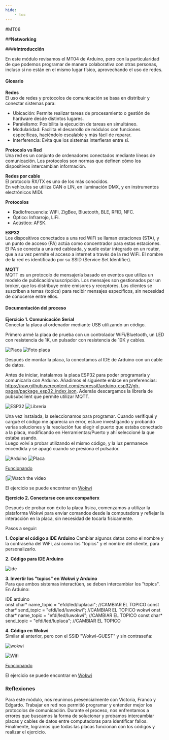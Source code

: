 ```yaml
---
hide:
    - toc
---
```


#MT06 

##**Networking**

####**Introducción** 

En este módulo revisamos el MT04 de Arduino, pero con la particularidad de que podemos programar de manera colaborativa con otras personas, incluso si no están en el mismo lugar físico, aprovechando el uso de redes.

#### **Glosario**

**Redes**  
El uso de redes y protocolos de comunicación se basa en distribuir y conectar sistemas para: <br>
- Ubicación: Permite realizar tareas de procesamiento o gestión de hardware desde distintos lugares. <br>
- Paralelismo: Posibilita la ejecución de tareas en simultáneo. <br>
- Modularidad: Facilita el desarrollo de módulos con funciones específicas, haciéndolo escalable y más fácil de reparar.<br>
- Interferencia: Evita que los sistemas interfieran entre sí.

**Protocolo vs Red**  
Una red es un conjunto de ordenadores conectados mediante líneas de comunicación. Los protocolos son normas que definen cómo los dispositivos intercambian información.

**Redes por cable**  
El protocolo RX/TX es uno de los más conocidos.  
En vehículos se utiliza CAN o LIN, en iluminación DMX, y en instrumentos electrónicos MIDI.

**Protocolos**  
- Radiofrecuencia: WiFi, ZigBee, Bluetooth, BLE, RFID, NFC. <br>
- Óptico: Infrarrojo, LiFi. <br>
- Acústico: AFSK.

**ESP32**  
Los dispositivos conectados a una red WiFi se llaman estaciones (STA), y un punto de acceso (PA) actúa como concentrador para estas estaciones. El PA se conecta a una red cableada, y suele estar integrado en un router, que a su vez permite el acceso a internet a través de la red WiFi. El nombre de la red es identificado por su SSID (Service Set Identifier).

**MQTT**  
MQTT es un protocolo de mensajería basado en eventos que utiliza un modelo de publicación/suscripción. Los mensajes son gestionados por un broker, que los distribuye entre emisores y receptores. Los clientes se suscriben a temas (topics) para recibir mensajes específicos, sin necesidad de conocerse entre ellos.


#### **Documentación del proceso**

**Ejercicio 1. Comunicación Serial**  
Conectar la placa al ordenador mediante USB utilizando un código.

Primero armé la placa de prueba con un controlador WiFi/Bluetooth, un LED con resistencia de 1K, un pulsador con resistencia de 10K y cables. 

![Placa](../images/MT06/placa.png)
![Foto placa](../images/MT06/plac.jpeg)

Después de montar la placa, la conectamos al IDE de Arduino con un cable de datos.

Antes de iniciar, instalamos la placa ESP32 para poder programarla y comunicarla con Arduino. Añadimos el siguiente enlace en preferencias:  
https://raw.githubusercontent.com/espressif/arduino-esp32/gh-pages/package_esp32_index.json. Además descargamos la librería de pubsubclient que permite utilizar MQTT. 

![ESP32](../images/MT06/esp.png)
![Libreria](../images/MT06/pubsub.png)

Una vez instalada, la seleccionamos para programar. Cuando verifiqué y cargué el código me aparecía un error, estuve investigando y probando varias soluciones y la resolución fue elegir el puerto que estaba conectado a la placa, modificando en Herramientas/Puerto y ahí seleccioné la que estaba usando. <br>
Luego volví a probar utilizando el mismo código, y la luz permanece encendida y se apagó cuando se presiona el pulsador. 

![Arduino](../images/MT06/arduino.png)
![Placa](../images/MT06/imagen.jpeg)

[Funcionando](https://youtube.com/shorts/mWzvKdjqlkU?feature=share)

[![Watch the video](https://youtube.com/shorts/mWzvKdjqlkU?feature=share)


El ejercicio se puede encontrar en [Wokwi](https://wokwi.com/projects/408547688225738753)

**Ejercicio 2. Conectarse con unx compañerx**  

Después de probar con éxito la placa física, comenzamos a utilizar la plataforma Wokwi para enviar comandos desde la computadora y reflejar la interacción en la placa, sin necesidad de tocarla físicamente.

Pasos a seguir:

**1. Copiar el código a IDE Arduino**
Cambiar algunos datos como el nombre y la contraseña del WiFi, así como los "topics" y el nombre del cliente, para personalizarlo.

**2. Código para IDE Arduino**

![ide](../images/MT06/ide.png)


**3. Invertir los "topics" en Wokwi y Arduino** <br>
Para que ambos sistemas interactúen, se deben intercambiar los "topics". En Arduino:


IDE arduino <br>
onst char* name_topic = "efdi/led/luplacai"; //CAMBIAR EL TOPICO
const char* send_topic = "efdi/led/luwokwi"; //CAMBIAR EL TOPICO
wokwi 
onst char* name_topic = "efdi/led/luwokwi"; //CAMBIAR EL TOPICO
const char* send_topic = "efdi/led/luplaca"; //CAMBIAR EL TOPICO

**4. Código en Wokwi** <br>
Similar al anterior, pero con el SSID "Wokwi-GUEST" y sin contraseña:

![wokwi](../images/MT06/wowki.png)

![Wifi](../images/MT06/wifi.png)

[Funcionando](https://youtube.com/shorts/mWzvKdjqlkU)

El ejercicio se puede encontrar en [Wokwi](https://wokwi.com/projects/382553903776292865)

### **Reflexiones**
Para este módulo, nos reunimos presencialmente con Victoria, Franco y Edgardo. Trabajar en red nos permitió programar y entender mejor los protocolos de comunicación. Durante el proceso, nos enfrentamos a errores que buscamos la forma de solucionar y probamos intercambiar placas y cables de datos entre computadoras para identificar fallos. 
Finalmente, logramos que todas las placas funcionan con los códigos y realizar el ejercicio.